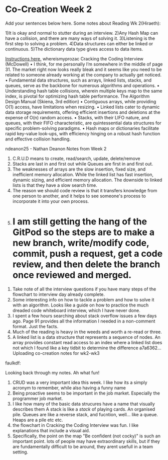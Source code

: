 # Co-Creation Week 2

Add your sentences below here.
Some notes about Reading Wk 2(Hiraeth):

1)It is okay and normal to stutter during an interview.
2)Any Hash Map can have a collision, and there are many ways of solving it.
3)Listening is the first step to solving a problem.
4)Data structures can either be linked or continuous.
5)The dictionary data type gives access to data items.

[Instructions here.](https://github.com/TheEvergreenStateCollege/upper-division-cs/blob/main/dsa-23au/notes/docs/week-01/2023-09-28.md#practice-markdown-co-creation)
whereismyprozac
Cracking the Coding Interview (McDowell)
•	I think, for me personally I’m somewhere in the middle of page 31. The market right now looks really bleak and it seems like you need to be related to someone already working at the company to actually get noticed.
•	Fundamental data structures, such as arrays, linked lists, stacks, and queues, serve as the backbone for numerous algorithms and operations.
•	Understanding hash table collisions, wherein multiple keys map to the same index, is pivotal for optimizing hash table performance.
The Algorithm Design Manual (Skiena, 3rd edition)
•	Contiguous arrays, while providing O(1) access, have limitations when resizing.
•	Linked lists cater to dynamic data storage requirements, offering efficient insertions and deletions at the expense of O(n) random access.
•	Stacks, with their LIFO nature, and queues, with their FIFO characteristic, are quintessential data structures for specific problem-solving paradigms.
•	Hash maps or dictionaries facilitate rapid key-value look-ups, with efficiency hinging on a robust hash function and effective collision handling.

ndeanon25 - Nathan Deanon 
    Notes from Week 2
1) C.R.U.D means to create, read/search, update, delete/remove
2) Stacks are last in and first out while Queues are first in and first out.
3) The weaknesses of arrays are the slow insertion, fixed size, and inefficient memory allocation. While the linked list has fast insertion, dynamic sizing, and efficient memory allocation. The downside to linked lists is that they have a slow search time.
4) The reason we should code review is that it transfers knowledge from one person to another, and it helps to see someone's process to incorporate it into your own process.
5) I am still getting the hang of the GitPod so the steps are to make a new branch, write/modify code, commit, push a request, get a code review, and then delete the branch once reviewed and merged.
   ==================================================================

1. Take note of all the interview questions if you have many steps of the flowchart to interview day already complete.
2. Some interesting info on how to tackle a problem and how to solve it with an algorithm. Looks like a guide on how to practice the much dreaded code whiteboard interview, which I have never done.
3. I spent a few hours searching about stack overflow issues a few days ago. Page 91 provides all the information I needed in a non-comment format. Just the facts.
4. Much of the reading is heavy in the weeds and worth a re-read or three.
5. A linked list is a data structure that represents a sequence of nodes. An array provides constant read access to an index where a linked list does not which I found like a key tidbit to determine the difference
a7a6362... Uploading co-creation notes for wk2-wk3

faulkdf:

Looking back through my notes. Ah what fun!

1. CRUD was a very important idea this week. I like how its a simply acronym to remember, while also having a funny name
2. Being proactive seems to be important in the job market. Especially the programmer job market. 
2. I like how many of the basic data strucures have a name that visually describes them A stack is like a *stack* of playing cards. An organised pile. Queues are like a reverse stack, and fucntion, well... like a queue. Heaps are a pile etc etc. 
4. the flowchart in Cracking the Coding Interview was fun. I like explanations that include a visual aid. 
5. Specifically, the point on the map "Be confident (not cocky)" is such an important point. lots of people may have extraordinary skills, but if they are fundamentally difficult to be around, they arent usefull in a team setting. 

